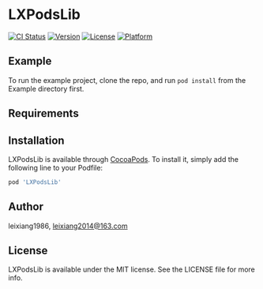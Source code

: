 # LXPodsLib

[![CI Status](https://img.shields.io/travis/leixiang1986/LXPodsLib.svg?style=flat)](https://travis-ci.org/leixiang1986/LXPodsLib)
[![Version](https://img.shields.io/cocoapods/v/LXPodsLib.svg?style=flat)](https://cocoapods.org/pods/LXPodsLib)
[![License](https://img.shields.io/cocoapods/l/LXPodsLib.svg?style=flat)](https://cocoapods.org/pods/LXPodsLib)
[![Platform](https://img.shields.io/cocoapods/p/LXPodsLib.svg?style=flat)](https://cocoapods.org/pods/LXPodsLib)

## Example

To run the example project, clone the repo, and run `pod install` from the Example directory first.

## Requirements

## Installation

LXPodsLib is available through [CocoaPods](https://cocoapods.org). To install
it, simply add the following line to your Podfile:

```ruby
pod 'LXPodsLib'
```

## Author

leixiang1986, leixiang2014@163.com

## License

LXPodsLib is available under the MIT license. See the LICENSE file for more info.
